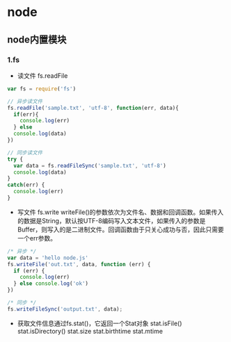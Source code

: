 # node
## node内置模块
### 1.fs
- 读文件 fs.readFile
```js
var fs = require('fs')

// 异步读文件
fs.readFile('sample.txt', 'utf-8', function(err, data){
  if(err){
    console.log(err)
  } else 
  console.log(data)
})

// 同步读文件
try {
  var data = fs.readFileSync('sample.txt', 'utf-8')
  console.log(data)
}
catch(err) {
  console.log(err)
}
```
- 写文件 fs.write
writeFile()的参数依次为文件名、数据和回调函数。如果传入的数据是String，默认按UTF-8编码写入文本文件，如果传入的参数是Buffer，则写入的是二进制文件。回调函数由于只关心成功与否，因此只需要一个err参数。
```js
/* 异步 */
var data = 'hello node.js'
fs.writeFile('out.txt', data, function (err) {
  if (err) {
    console.log(err)
  } else console.log('ok')
})

/* 同步 */
fs.writeFileSync('output.txt', data);
```
- 获取文件信息通过fs.stat()，它返回一个Stat对象
stat.isFile() stat.isDirectory() stat.size stat.birthtime stat.mtime
